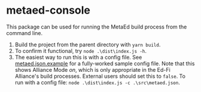 # metaed-console

This package can be used for running the MetaEd build process from the command line.

1. Build the project from the parent directory with `yarn build`.
2. To confirm it functional, try `node .\dist\index.js -h`.
3. The easiest way to run this is with a config file. See [metaed.json.example](src/metaed.json.example) for a fully-worked
   sample config file. Note that this shows Alliance Mode _on_, which is only appropriate in the Ed-Fi Alliance's build
   processes. External users should set this to `false`. To run with a config file: `node .\dist\index.js -c
   .\src\metaed.json`.
